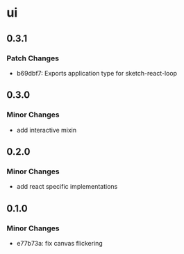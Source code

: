 # ui

## 0.3.1

### Patch Changes

- b69dbf7: Exports application type for sketch-react-loop

## 0.3.0

### Minor Changes

- add interactive mixin

## 0.2.0

### Minor Changes

- add react specific implementations

## 0.1.0

### Minor Changes

- e77b73a: fix canvas flickering
